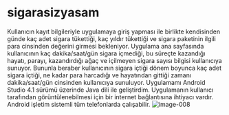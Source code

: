 # sigarasizyasam
Kullanıcın kayıt
bilgileriyle uygulamaya giriş yapması ile birlikte kendisinden günde kaç adet sigara tükettiği, kaç yıldır tükettiği
ve sigara paketinin ilgili para cinsinden değerini girmesi bekleniyor. Uygulama ana sayfasında kullanıcının kaç
dakika/saat/gün sigara içmediği, bu süreçte kazandığı hayatı, parayı, kazandırdığı ağaç ve içilmeyen sigara
sayısı bilgisi kullanıcıya sunuyor. Bununla beraber kullanıcının sigara içtiği dönem boyunca kaç adet sigara
içtiği, ne kadar para harcadığı ve hayatından gittiği zamanı dakika/saat/gün cinsinden kullanıcıya sunuluyor.
Uygulamamı Android Studio 4.1 sürümü üzerinde Java dili ile geliştirdim. Uygulamanın kullanıcı tarafından
görüntülenebilmesi için bir internet bağlantısına ihtiyacı vardır. Android işletim
sistemli tüm telefonlarda çalışabilir.
![image-008](https://user-images.githubusercontent.com/80495953/136473464-defa5718-9964-4bdc-896c-e3e9d2fe24af.jpg)
